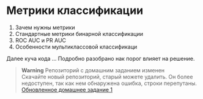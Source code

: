 # Метрики классификации

1. Зачем нужны метрики
2. Стандартные метрики бинарной классификации
3. ROC AUC и PR AUC
4. Особенности мультиклассовой классификаци

Далее куча кода ... Подробно разобрано нак порог влияет на решение.

>**Warning** Репозиторий с домашним заданием изменен<br> 
>Cкачайте новый репозиторий, старый можете удалить. Он более недоступен, так как нем обнаружена ошибка, строки перепутаны.<br>
>[Обновленное домашнее задание 1](https://classroom.github.com/a/q71dzdCQ)

